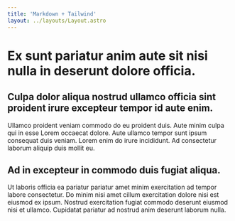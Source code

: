 ```yaml
---
title: 'Markdown + Tailwind'
layout: ../layouts/Layout.astro
---
```


# Ex sunt pariatur anim aute sit nisi nulla in deserunt dolore officia.

## Culpa dolor aliqua nostrud ullamco officia sint proident irure excepteur tempor id aute enim.

Ullamco proident veniam commodo do eu proident duis. Aute minim culpa qui in esse Lorem occaecat dolore. Aute ullamco tempor sunt ipsum consequat duis veniam. Lorem enim do irure incididunt. Ad consectetur laborum aliquip duis mollit eu.

## Ad in excepteur in commodo duis fugiat aliqua.

Ut laboris officia ea pariatur pariatur amet minim exercitation ad tempor labore consectetur. Do minim nisi amet cillum exercitation dolore nisi est eiusmod ex ipsum. Nostrud exercitation fugiat commodo deserunt eiusmod nisi et ullamco. Cupidatat pariatur ad nostrud anim deserunt laborum nulla.
